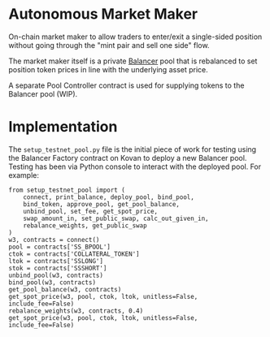 # Autonomous Market Maker
On-chain market maker to allow traders to enter/exit a single-sided position without going through
the "mint pair and sell one side" flow.

The market maker itself is a private [Balancer](https://github.com/balancer-labs/balancer-core.git) pool
that is rebalanced to set position token prices in line with the underlying asset price.

A separate Pool Controller contract is used for supplying tokens to the Balancer pool (WIP).


# Implementation
The `setup_testnet_pool.py` file is the initial piece of work for testing using the 
Balancer Factory contract on Kovan to deploy a new Balancer pool.  
Testing has been via Python console to interact with the deployed pool.
For example:

    from setup_testnet_pool import (
        connect, print_balance, deploy_pool, bind_pool, 
        bind_token, approve_pool, get_pool_balance, 
        unbind_pool, set_fee, get_spot_price, 
        swap_amount_in, set_public_swap, calc_out_given_in, 
        rebalance_weights, get_public_swap
    )
    w3, contracts = connect()
    pool = contracts['SS_BPOOL']
    ctok = contracts['COLLATERAL_TOKEN']
    ltok = contracts['SSLONG']
    stok = contracts['SSSHORT']
    unbind_pool(w3, contracts)
    bind_pool(w3, contracts)
    get_pool_balance(w3, contracts)
    get_spot_price(w3, pool, ctok, ltok, unitless=False, include_fee=False) 
    rebalance_weights(w3, contracts, 0.4)
    get_spot_price(w3, pool, ctok, ltok, unitless=False, include_fee=False) 
